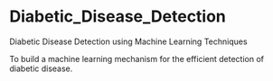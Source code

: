 # Diabetic_Disease_Detection

Diabetic Disease Detection using Machine Learning Techniques

To build a machine learning mechanism for the efficient detection of  diabetic disease. 
